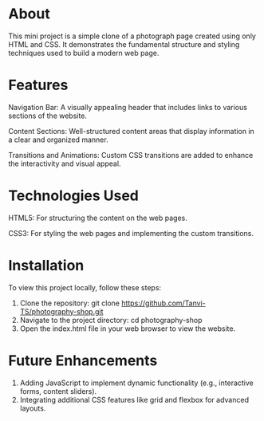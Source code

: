 # About
This mini project is a simple clone of a photograph page created using only HTML and CSS. It demonstrates the fundamental structure and styling techniques used to build a modern web page.

# Features

Navigation Bar: A visually appealing header that includes links to various sections of the website.

Content Sections: Well-structured content areas that display information in a clear and organized manner.

Transitions and Animations: Custom CSS transitions are added to enhance the interactivity and visual appeal.

# Technologies Used

HTML5: For structuring the content on the web pages.

CSS3: For styling the web pages and implementing the custom transitions.

# Installation
To view this project locally, follow these steps:

1. Clone the repository:
git clone https://github.com/Tanvi-TS/photography-shop.git
2. Navigate to the project directory:
cd photography-shop
3. Open the index.html file in your web browser to view the website.

# Future Enhancements

1. Adding JavaScript to implement dynamic functionality (e.g., interactive forms, content sliders).
2. Integrating additional CSS features like grid and flexbox for advanced layouts.
